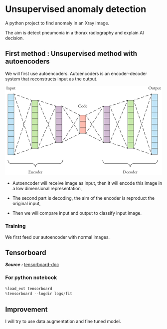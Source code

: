# Unsupervised anomaly detection

A python project to find anomaly in an Xray image.

The aim is detect pneumonia in a thorax radiography and explain AI decision.

## First method : Unsupervised method with autoencoders

We will first use autoencoders. Autoencoders is an encoder-decoder system that reconstructs input as the output.

![autoencoder](./media/autoencoder.png)

- Autoencoder will receive image as input, then it will encode this image in a low dimensional representation,

- The second part is decoding, the aim of the encoder is reproduct the original input,

- Then we will compare input and output to classify input image.

### Training

We first feed our autoencoder with normal images.

## Tensorboard

**_Source :_**
[tensorboard-doc](https://www.tensorflow.org/tensorboard/get_started?hl=fr)

### For python notebook

```python
%load_ext tensorboard
%tensorboard --logdir logs/fit
```

## Improvement

I will try to use data augmentation and fine tuned model.
